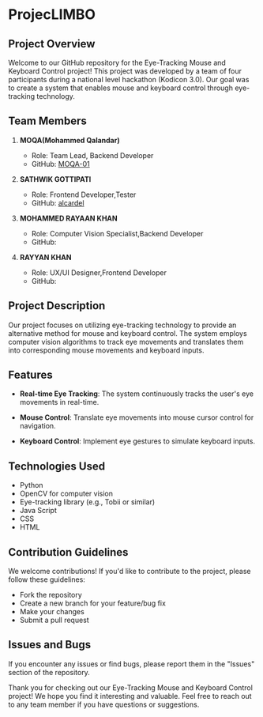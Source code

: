 # ProjecLIMBO

## Project Overview

Welcome to our GitHub repository for the Eye-Tracking Mouse and Keyboard Control project! This project was developed by a team of four participants during a national level hackathon (Kodicon 3.0). 
Our goal was to create a system that enables mouse and keyboard control through eye-tracking technology.

## Team Members

1. **MOQA(Mohammed Qalandar)**
   - Role: Team Lead, Backend Developer
   - GitHub: [MOQA-01]([https://github.com/john-doe](https://github.com/MOQA-01))

2. **SATHWIK GOTTIPATI**
   - Role: Frontend Developer,Tester
   - GitHub: [alcardel](https://github.com/alcardel/alcardel)

3. **MOHAMMED RAYAAN KHAN**
   - Role: Computer Vision Specialist,Backend Developer
   - GitHub: []()

4. **RAYYAN KHAN**
   - Role: UX/UI Designer,Frontend Developer
   - GitHub: []()

## Project Description

Our project focuses on utilizing eye-tracking technology to provide an alternative method for mouse and keyboard control. The system employs computer vision algorithms to track eye movements and translates them into corresponding mouse movements and keyboard inputs.

## Features

- **Real-time Eye Tracking**: The system continuously tracks the user's eye movements in real-time.
  
- **Mouse Control**: Translate eye movements into mouse cursor control for navigation.

- **Keyboard Control**: Implement eye gestures to simulate keyboard inputs.

## Technologies Used

- Python
- OpenCV for computer vision
- Eye-tracking library (e.g., Tobii or similar)
- Java Script
- CSS
- HTML

## Contribution Guidelines

We welcome contributions! If you'd like to contribute to the project, please follow these guidelines:

- Fork the repository
- Create a new branch for your feature/bug fix
- Make your changes
- Submit a pull request

## Issues and Bugs

If you encounter any issues or find bugs, please report them in the "Issues" section of the repository.

Thank you for checking out our Eye-Tracking Mouse and Keyboard Control project! We hope you find it interesting and valuable. Feel free to reach out to any team member if you have questions or suggestions.
